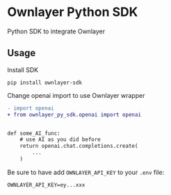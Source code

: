 # Ownlayer Python SDK
Python SDK to integrate Ownlayer

## Usage

Install SDK

```shell
pip install ownlayer-sdk
```

Change openai import to use Ownlayer wrapper
```diff
- import openai
+ from ownlayer_py_sdk.openai import openai


def some_AI_func:
    # use AI as you did before
    return openai.chat.completions.create(
        ...
    )
```

Be sure to have add `OWNLAYER_API_KEY` to your `.env` file:

```dotenv
OWNLAYER_API_KEY=ey...xxx
```
